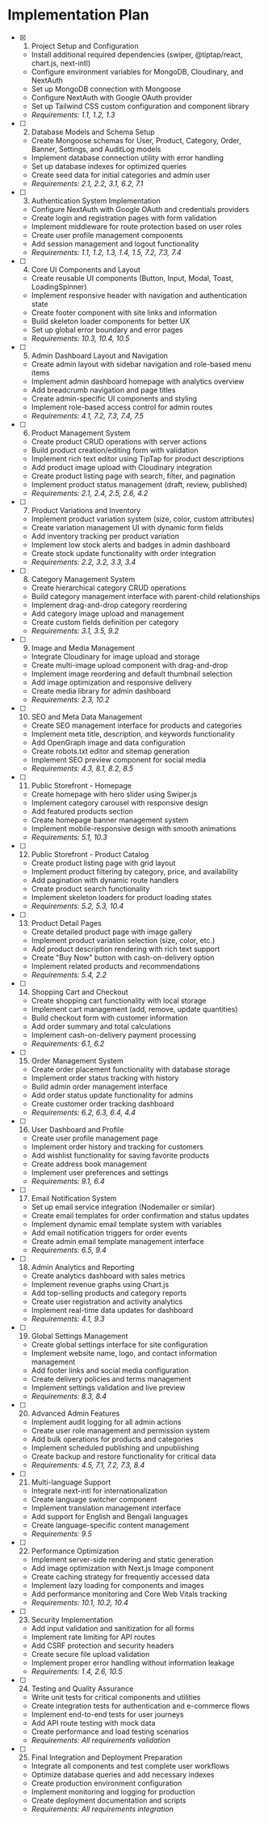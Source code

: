 # Implementation Plan

- [x] 1. Project Setup and Configuration






  - Install additional required dependencies (swiper, @tiptap/react, chart.js, next-intl)
  - Configure environment variables for MongoDB, Cloudinary, and NextAuth
  - Set up MongoDB connection with Mongoose
  - Configure NextAuth with Google OAuth provider
  - Set up Tailwind CSS custom configuration and component library
  - _Requirements: 1.1, 1.2, 1.3_

- [ ] 2. Database Models and Schema Setup
  - Create Mongoose schemas for User, Product, Category, Order, Banner, Settings, and AuditLog models
  - Implement database connection utility with error handling
  - Set up database indexes for optimized queries
  - Create seed data for initial categories and admin user
  - _Requirements: 2.1, 2.2, 3.1, 6.2, 7.1_

- [ ] 3. Authentication System Implementation
  - Configure NextAuth with Google OAuth and credentials providers
  - Create login and registration pages with form validation
  - Implement middleware for route protection based on user roles
  - Create user profile management components
  - Add session management and logout functionality
  - _Requirements: 1.1, 1.2, 1.3, 1.4, 1.5, 7.2, 7.3, 7.4_

- [ ] 4. Core UI Components and Layout
  - Create reusable UI components (Button, Input, Modal, Toast, LoadingSpinner)
  - Implement responsive header with navigation and authentication state
  - Create footer component with site links and information
  - Build skeleton loader components for better UX
  - Set up global error boundary and error pages
  - _Requirements: 10.3, 10.4, 10.5_

- [ ] 5. Admin Dashboard Layout and Navigation
  - Create admin layout with sidebar navigation and role-based menu items
  - Implement admin dashboard homepage with analytics overview
  - Add breadcrumb navigation and page titles
  - Create admin-specific UI components and styling
  - Implement role-based access control for admin routes
  - _Requirements: 4.1, 7.2, 7.3, 7.4, 7.5_

- [ ] 6. Product Management System
  - Create product CRUD operations with server actions
  - Build product creation/editing form with validation
  - Implement rich text editor using TipTap for product descriptions
  - Add product image upload with Cloudinary integration
  - Create product listing page with search, filter, and pagination
  - Implement product status management (draft, review, published)
  - _Requirements: 2.1, 2.4, 2.5, 2.6, 4.2_

- [ ] 7. Product Variations and Inventory
  - Implement product variation system (size, color, custom attributes)
  - Create variation management UI with dynamic form fields
  - Add inventory tracking per product variation
  - Implement low stock alerts and badges in admin dashboard
  - Create stock update functionality with order integration
  - _Requirements: 2.2, 3.2, 3.3, 3.4_

- [ ] 8. Category Management System
  - Create hierarchical category CRUD operations
  - Build category management interface with parent-child relationships
  - Implement drag-and-drop category reordering
  - Add category image upload and management
  - Create custom fields definition per category
  - _Requirements: 3.1, 3.5, 9.2_

- [ ] 9. Image and Media Management
  - Integrate Cloudinary for image upload and storage
  - Create multi-image upload component with drag-and-drop
  - Implement image reordering and default thumbnail selection
  - Add image optimization and responsive delivery
  - Create media library for admin dashboard
  - _Requirements: 2.3, 10.2_

- [ ] 10. SEO and Meta Data Management
  - Create SEO management interface for products and categories
  - Implement meta title, description, and keywords functionality
  - Add OpenGraph image and data configuration
  - Create robots.txt editor and sitemap generation
  - Implement SEO preview component for social media
  - _Requirements: 4.3, 8.1, 8.2, 8.5_

- [ ] 11. Public Storefront - Homepage
  - Create homepage with hero slider using Swiper.js
  - Implement category carousel with responsive design
  - Add featured products section
  - Create homepage banner management system
  - Implement mobile-responsive design with smooth animations
  - _Requirements: 5.1, 10.3_

- [ ] 12. Public Storefront - Product Catalog
  - Create product listing page with grid layout
  - Implement product filtering by category, price, and availability
  - Add pagination with dynamic route handlers
  - Create product search functionality
  - Implement skeleton loaders for product loading states
  - _Requirements: 5.2, 5.3, 10.4_

- [ ] 13. Product Detail Pages
  - Create detailed product page with image gallery
  - Implement product variation selection (size, color, etc.)
  - Add product description rendering with rich text support
  - Create "Buy Now" button with cash-on-delivery option
  - Implement related products and recommendations
  - _Requirements: 5.4, 2.2_

- [ ] 14. Shopping Cart and Checkout
  - Create shopping cart functionality with local storage
  - Implement cart management (add, remove, update quantities)
  - Build checkout form with customer information
  - Add order summary and total calculations
  - Implement cash-on-delivery payment processing
  - _Requirements: 6.1, 6.2_

- [ ] 15. Order Management System
  - Create order placement functionality with database storage
  - Implement order status tracking with history
  - Build admin order management interface
  - Add order status update functionality for admins
  - Create customer order tracking dashboard
  - _Requirements: 6.2, 6.3, 6.4, 4.4_

- [ ] 16. User Dashboard and Profile
  - Create user profile management page
  - Implement order history and tracking for customers
  - Add wishlist functionality for saving favorite products
  - Create address book management
  - Implement user preferences and settings
  - _Requirements: 9.1, 6.4_

- [ ] 17. Email Notification System
  - Set up email service integration (Nodemailer or similar)
  - Create email templates for order confirmation and status updates
  - Implement dynamic email template system with variables
  - Add email notification triggers for order events
  - Create admin email template management interface
  - _Requirements: 6.5, 9.4_

- [ ] 18. Admin Analytics and Reporting
  - Create analytics dashboard with sales metrics
  - Implement revenue graphs using Chart.js
  - Add top-selling products and category reports
  - Create user registration and activity analytics
  - Implement real-time data updates for dashboard
  - _Requirements: 4.1, 9.3_

- [ ] 19. Global Settings Management
  - Create global settings interface for site configuration
  - Implement website name, logo, and contact information management
  - Add footer links and social media configuration
  - Create delivery policies and terms management
  - Implement settings validation and live preview
  - _Requirements: 8.3, 8.4_

- [ ] 20. Advanced Admin Features
  - Implement audit logging for all admin actions
  - Create user role management and permission system
  - Add bulk operations for products and categories
  - Implement scheduled publishing and unpublishing
  - Create backup and restore functionality for critical data
  - _Requirements: 4.5, 7.1, 7.2, 7.3, 8.4_

- [ ] 21. Multi-language Support
  - Integrate next-intl for internationalization
  - Create language switcher component
  - Implement translation management interface
  - Add support for English and Bengali languages
  - Create language-specific content management
  - _Requirements: 9.5_

- [ ] 22. Performance Optimization
  - Implement server-side rendering and static generation
  - Add image optimization with Next.js Image component
  - Create caching strategy for frequently accessed data
  - Implement lazy loading for components and images
  - Add performance monitoring and Core Web Vitals tracking
  - _Requirements: 10.1, 10.2, 10.4_

- [ ] 23. Security Implementation
  - Add input validation and sanitization for all forms
  - Implement rate limiting for API routes
  - Add CSRF protection and security headers
  - Create secure file upload validation
  - Implement proper error handling without information leakage
  - _Requirements: 1.4, 2.6, 10.5_

- [ ] 24. Testing and Quality Assurance
  - Write unit tests for critical components and utilities
  - Create integration tests for authentication and e-commerce flows
  - Implement end-to-end tests for user journeys
  - Add API route testing with mock data
  - Create performance and load testing scenarios
  - _Requirements: All requirements validation_

- [ ] 25. Final Integration and Deployment Preparation
  - Integrate all components and test complete user workflows
  - Optimize database queries and add necessary indexes
  - Create production environment configuration
  - Implement monitoring and logging for production
  - Create deployment documentation and scripts
  - _Requirements: All requirements integration_
